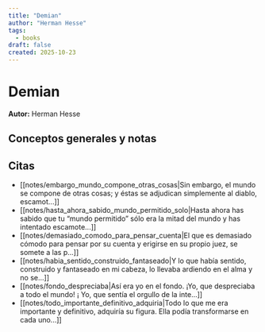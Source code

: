 ```yaml
---
title: "Demian"
author: "Herman Hesse"
tags:
  - books
draft: false
created: 2025-10-23
---
```


# Demian

**Autor:** Herman Hesse


## Conceptos generales y notas



## Citas
- [[notes/embargo_mundo_compone_otras_cosas|Sin embargo, el mundo se compone de otras cosas; y éstas se adjudican simplemente al diablo, escamot...]]
- [[notes/hasta_ahora_sabido_mundo_permitido_solo|Hasta ahora has sabido que tu “mundo permitido” sólo era la mitad del mundo y has intentado escamote...]]
- [[notes/demasiado_comodo_para_pensar_cuenta|El que es demasiado cómodo para pensar por su cuenta y erigirse en su propio juez, se somete a las p...]]
- [[notes/habia_sentido_construido_fantaseado|Y lo que había sentido, construido y fantaseado en mi cabeza, lo llevaba ardiendo en el alma y no se...]]
- [[notes/fondo_despreciaba|Así era yo en el fondo. ¡Yo, que despreciaba a todo el mundo! ¡ Yo, que sentía el orgullo de la inte...]]
- [[notes/todo_importante_definitivo_adquiria|Todo lo que me era importante y definitivo, adquiría su figura. Ella podía transformarse en cada uno...]]
